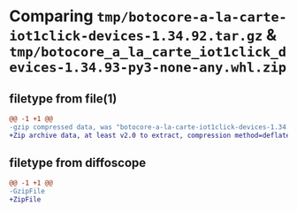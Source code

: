 # Comparing `tmp/botocore-a-la-carte-iot1click-devices-1.34.92.tar.gz` & `tmp/botocore_a_la_carte_iot1click_devices-1.34.93-py3-none-any.whl.zip`

## filetype from file(1)

```diff
@@ -1 +1 @@
-gzip compressed data, was "botocore-a-la-carte-iot1click-devices-1.34.92.tar", last modified: Fri Apr 26 01:01:28 2024, max compression
+Zip archive data, at least v2.0 to extract, compression method=deflate
```

## filetype from diffoscope

```diff
@@ -1 +1 @@
-GzipFile
+ZipFile
```

